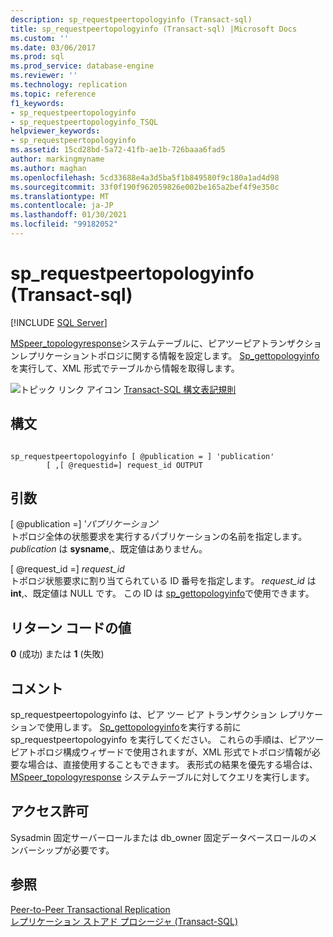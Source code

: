 ```yaml
---
description: sp_requestpeertopologyinfo (Transact-sql)
title: sp_requestpeertopologyinfo (Transact-sql) |Microsoft Docs
ms.custom: ''
ms.date: 03/06/2017
ms.prod: sql
ms.prod_service: database-engine
ms.reviewer: ''
ms.technology: replication
ms.topic: reference
f1_keywords:
- sp_requestpeertopologyinfo
- sp_requestpeertopologyinfo_TSQL
helpviewer_keywords:
- sp_requestpeertopologyinfo
ms.assetid: 15cd28bd-5a72-41fb-ae1b-726baaa6fad5
author: markingmyname
ms.author: maghan
ms.openlocfilehash: 5cd33688e4a3d5ba5f1b849580f9c180a1ad4d98
ms.sourcegitcommit: 33f0f190f962059826e002be165a2bef4f9e350c
ms.translationtype: MT
ms.contentlocale: ja-JP
ms.lasthandoff: 01/30/2021
ms.locfileid: "99182052"
---
```

# <a name="sp_requestpeertopologyinfo-transact-sql"></a>sp_requestpeertopologyinfo (Transact-sql)
[!INCLUDE [SQL Server](../../includes/applies-to-version/sqlserver.md)]

  [MSpeer_topologyresponse](../../relational-databases/system-tables/mspeer-topologyresponse-transact-sql.md)システムテーブルに、ピアツーピアトランザクションレプリケーショントポロジに関する情報を設定します。 [Sp_gettopologyinfo](../../relational-databases/system-stored-procedures/sp-gettopologyinfo-transact-sql.md)を実行して、XML 形式でテーブルから情報を取得します。  
  
 ![トピック リンク アイコン](../../database-engine/configure-windows/media/topic-link.gif "トピック リンク アイコン") [Transact-SQL 構文表記規則](../../t-sql/language-elements/transact-sql-syntax-conventions-transact-sql.md)  
  
## <a name="syntax"></a>構文  
  
```  
  
sp_requestpeertopologyinfo [ @publication = ] 'publication'  
        [ ,[ @requestid=] request_id OUTPUT  
```  
  
## <a name="arguments"></a>引数  
 [ @publication =] '*パブリケーション*'  
 トポロジ全体の状態要求を実行するパブリケーションの名前を指定します。 *publication* は **sysname**,、既定値はありません。  
  
 [ @request_id =] *request_id*  
 トポロジ状態要求に割り当てられている ID 番号を指定します。 *request_id* は **int**,、既定値は NULL です。 この ID は [sp_gettopologyinfo](../../relational-databases/system-stored-procedures/sp-gettopologyinfo-transact-sql.md)で使用できます。  
  
## <a name="return-code-values"></a>リターン コードの値  
 **0** (成功) または **1** (失敗)  
  
## <a name="remarks"></a>コメント  
 sp_requestpeertopologyinfo は、ピア ツー ピア トランザクション レプリケーションで使用します。 [Sp_gettopologyinfo](../../relational-databases/system-stored-procedures/sp-gettopologyinfo-transact-sql.md)を実行する前に sp_requestpeertopologyinfo を実行してください。 これらの手順は、ピアツーピアトポロジ構成ウィザードで使用されますが、XML 形式でトポロジ情報が必要な場合は、直接使用することもできます。 表形式の結果を優先する場合は、 [MSpeer_topologyresponse](../../relational-databases/system-tables/mspeer-topologyresponse-transact-sql.md) システムテーブルに対してクエリを実行します。  
  
## <a name="permissions"></a>アクセス許可  
 Sysadmin 固定サーバーロールまたは db_owner 固定データベースロールのメンバーシップが必要です。  
  
## <a name="see-also"></a>参照  
 [Peer-to-Peer Transactional Replication](../../relational-databases/replication/transactional/peer-to-peer-transactional-replication.md)   
 [レプリケーション ストアド プロシージャ &#40;Transact-SQL&#41;](../../relational-databases/system-stored-procedures/replication-stored-procedures-transact-sql.md)  
  
  
